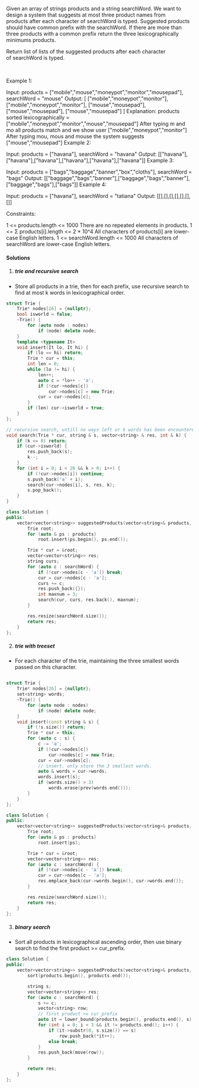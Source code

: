 Given an array of strings products and a string searchWord. We want to design a system that suggests at most three product names from products after each character of searchWord is typed. Suggested products should have common prefix with the searchWord. If there are more than three products with a common prefix return the three lexicographically minimums products.

Return list of lists of the suggested products after each character of searchWord is typed. 

 

Example 1:

Input: products = ["mobile","mouse","moneypot","monitor","mousepad"], searchWord = "mouse"
Output: [
["mobile","moneypot","monitor"],
["mobile","moneypot","monitor"],
["mouse","mousepad"],
["mouse","mousepad"],
["mouse","mousepad"]
]
Explanation: products sorted lexicographically = ["mobile","moneypot","monitor","mouse","mousepad"]
After typing m and mo all products match and we show user ["mobile","moneypot","monitor"]
After typing mou, mous and mouse the system suggests ["mouse","mousepad"]
Example 2:

Input: products = ["havana"], searchWord = "havana"
Output: [["havana"],["havana"],["havana"],["havana"],["havana"],["havana"]]
Example 3:

Input: products = ["bags","baggage","banner","box","cloths"], searchWord = "bags"
Output: [["baggage","bags","banner"],["baggage","bags","banner"],["baggage","bags"],["bags"]]
Example 4:

Input: products = ["havana"], searchWord = "tatiana"
Output: [[],[],[],[],[],[],[]]
 

Constraints:

1 <= products.length <= 1000
There are no repeated elements in products.
1 <= Σ products[i].length <= 2 * 10^4
All characters of products[i] are lower-case English letters.
1 <= searchWord.length <= 1000
All characters of searchWord are lower-case English letters.


#### Solutions

1. ##### trie and recursive search

- Store all products in a trie, then for each prefix, use recursive search to find at most k words in lexicographical order.

```c++
struct Trie {
    Trie* nodes[26] = {nullptr};
    bool isworld = false;
    ~Trie() {
        for (auto node : nodes)
            if (node) delete node;
    }
    template <typename It>
    void insert(It lo, It hi) {
        if (lo == hi) return;
        Trie * cur = this;
        int len = 0;
        while (lo != hi) {
            len++;
            auto c = *lo++ - 'a';
            if (!cur->nodes[c])
                cur->nodes[c] = new Trie;
            cur = cur->nodes[c];
        }
        if (len) cur->isworld = true;
    }
};

// recursive search, untill no ways left or k words has been encountered
void search(Trie * cur, string & s, vector<string> & res, int & k) {
    if (k <= 0) return;
    if (cur->isworld) {
        res.push_back(s);
        k--;
    }
    for (int i = 0; i < 26 && k > 0; i++) {
        if (!cur->nodes[i]) continue;
        s.push_back('a' + i);
        search(cur->nodes[i], s, res, k);
        s.pop_back();
    }
}

class Solution {
public:
    vector<vector<string>> suggestedProducts(vector<string>& products, string searchWord) {
        Trie root;
        for (auto & ps : products)
            root.insert(ps.begin(), ps.end());

        Trie * cur = &root;
        vector<vector<string>> res;
        string curs;
        for (auto c : searchWord) {
            if (!cur->nodes[c - 'a']) break;
            cur = cur->nodes[c - 'a'];
            curs += c;
            res.push_back({});
            int maxnum = 3;
            search(cur, curs, res.back(), maxnum);
        }

        res.resize(searchWord.size());
        return res;
    }
};
```

2. ##### trie with treeset

- For each character of the trie, maintaining the three smallest words passed on this character.

```c++

struct Trie {
    Trie* nodes[26] = {nullptr};
    set<string> words;
    ~Trie() {
        for (auto node : nodes)
            if (node) delete node;
    }
    void insert(const string & s) {
        if (!s.size()) return;
        Trie * cur = this;
        for (auto c : s) {
            c -= 'a';
            if (!cur->nodes[c])
                cur->nodes[c] = new Trie;
            cur = cur->nodes[c];
            // insert. only store the 3 smallest words.
            auto & words = cur->words;
            words.insert(s);
            if (words.size() > 3)
                words.erase(prev(words.end()));
        }
    }
};

class Solution {
public:
    vector<vector<string>> suggestedProducts(vector<string>& products, string searchWord) {
        Trie root;
        for (auto & ps : products)
            root.insert(ps);

        Trie * cur = &root;
        vector<vector<string>> res;
        for (auto c : searchWord) {
            if (!cur->nodes[c - 'a']) break;
            cur = cur->nodes[c - 'a'];
            res.emplace_back(cur->words.begin(), cur->words.end());
        }

        res.resize(searchWord.size());
        return res;
    }
};
```

3. ##### binary search

- Sort all products in lexicographical ascending order, then use binary search to find the first product >= cur_prefix.

```c++
class Solution {
public:
    vector<vector<string>> suggestedProducts(vector<string>& products, string searchWord) {
        sort(products.begin(), products.end());

        string s;
        vector<vector<string>> res;
        for (auto c : searchWord) {
            s += c;
            vector<string> row;
            // first product >= cur_prefix
            auto it = lower_bound(products.begin(), products.end(), s);
            for (int i = 0; i < 3 && it != products.end(); i++) {
                if (it->substr(0, s.size()) == s)
                    row.push_back(*it++);
                else break;
            }
            res.push_back(move(row));
        }

        return res;
    }
};
```